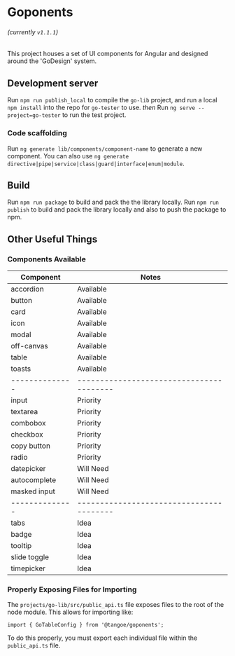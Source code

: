 # Goponents
###### (currently `v1.1.1`)

This project houses a set of UI components for Angular and designed around the 'GoDesign' system.

## Development server

Run `npm run publish_local` to compile the `go-lib` project, and run a local `npm install` into the repo for `go-tester` to use.
_then_
Run `ng serve --project=go-tester` to run the test project.

### Code scaffolding

Run `ng generate lib/components/component-name` to generate a new component. You can also use `ng generate directive|pipe|service|class|guard|interface|enum|module`.

## Build

Run `npm run package` to build and pack the the library locally.
Run `npm run publish` to build and pack the library locally and also to push the package to npm.

## Other Useful Things

### Components Available

| Component    | Notes                                  |
|--------------|----------------------------------------|
| accordion    | Available                              |
| button       | Available                              |
| card         | Available                              |
| icon         | Available                              |
| modal        | Available                              |
| off-canvas   | Available                              |
| table        | Available                              |
| toasts       | Available                              |
|--------------|----------------------------------------|
| input        | Priority                               |
| textarea     | Priority                               |
| combobox     | Priority                               |
| checkbox     | Priority                               |
| copy button  | Priority                               |
| radio        | Priority                               |
| datepicker   | Will Need                              |
| autocomplete | Will Need                              |
| masked input | Will Need                              |
|--------------|----------------------------------------|
| tabs         | Idea                                   |
| badge        | Idea                                   |
| tooltip      | Idea                                   |
| slide toggle | Idea                                   |
| timepicker   | Idea                                   |

### Properly Exposing Files for Importing

The `projects/go-lib/src/public_api.ts` file exposes files to the root of the node module. This allows for importing like:

`import { GoTableConfig } from '@tangoe/goponents';`

To do this properly, you must export each individual file within the `public_api.ts` file.

